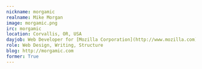 ```yaml
---
nickname: morgamic
realname: Mike Morgan
image: morgamic.png
irc: morgamic
location: Corvallis, OR, USA
dayjob: Web Developer for [Mozilla Corporation](http://www.mozilla.com)
role: Web Design, Writing, Structure
blog: http://morgamic.com
former: True
---
```


